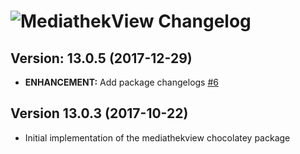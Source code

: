 # ![MediathekView Changelog](https://img.shields.io/badge/MediathekView-Package%20Changelog-blue.svg?style=for-the-badge)

## Version: 13.0.5 (2017-12-29)
- **ENHANCEMENT:** Add package changelogs [#6](https://github.com/AdmiringWorm/chocolatey-packages/issues/6)

## Version 13.0.3 (2017-10-22)
- Initial implementation of the mediathekview chocolatey package
